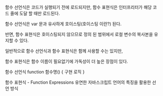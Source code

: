 함수 선언식은 코드가 실행되기 전에 로드되지만, 함수 표현식은 인터프리터가 해당 코드 줄에 도달 할 때만 로드된다.

함수 선언식은 var 문과 유사하게 호이스팅(호이스팅 이란?) 된다.

반면, 함수 표현식은 호이스팅되지 않으므로 정의 된 범위에서 로컬 변수의 복사본을 유지할 수 있다.

일반적으로 함수 선언식과 함수 표현식은 함께 사용할 수는 있지만,

함수 표현식은 함수 이름이 필요없기에 가독성이 더 높은 장점이 있다.

함수 선언식 function 함수명() {
  구현 로직
}

함수 표현식 - Function Expressions
유연한 자바스크립트 언어의 특징을 활용한 선언 방식